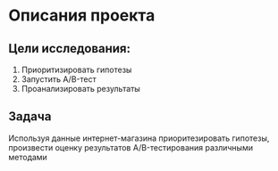 # Описания проекта


## Цели исследования:

1. Приоритизировать гипотезы
2. Запустить A/B-тест
3. Проанализировать результаты


## Задача
Используя данные интернет-магазина приоритезировать гипотезы, произвести оценку результатов A/B-тестирования различными методами
